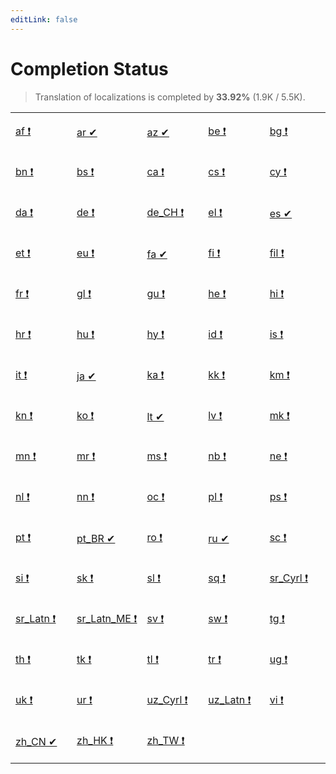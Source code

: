 ```yaml
---
editLink: false
---
```


# Completion Status

> Translation of localizations is completed by **33.92%** (1.9K / 5.5K).

<table width="100%">
<tr><td width="20%">

[af&nbsp;❗](statuses/af.md)

</td><td width="20%">

[ar&nbsp;✔](statuses/ar.md)

</td><td width="20%">

[az&nbsp;✔](statuses/az.md)

</td><td width="20%">

[be&nbsp;❗](statuses/be.md)

</td><td width="20%">

[bg&nbsp;❗](statuses/bg.md)

</td></tr>
<tr><td width="20%">

[bn&nbsp;❗](statuses/bn.md)

</td><td width="20%">

[bs&nbsp;❗](statuses/bs.md)

</td><td width="20%">

[ca&nbsp;❗](statuses/ca.md)

</td><td width="20%">

[cs&nbsp;❗](statuses/cs.md)

</td><td width="20%">

[cy&nbsp;❗](statuses/cy.md)

</td></tr>
<tr><td width="20%">

[da&nbsp;❗](statuses/da.md)

</td><td width="20%">

[de&nbsp;❗](statuses/de.md)

</td><td width="20%">

[de_CH&nbsp;❗](statuses/de_CH.md)

</td><td width="20%">

[el&nbsp;❗](statuses/el.md)

</td><td width="20%">

[es&nbsp;✔](statuses/es.md)

</td></tr>
<tr><td width="20%">

[et&nbsp;❗](statuses/et.md)

</td><td width="20%">

[eu&nbsp;❗](statuses/eu.md)

</td><td width="20%">

[fa&nbsp;✔](statuses/fa.md)

</td><td width="20%">

[fi&nbsp;❗](statuses/fi.md)

</td><td width="20%">

[fil&nbsp;❗](statuses/fil.md)

</td></tr>
<tr><td width="20%">

[fr&nbsp;❗](statuses/fr.md)

</td><td width="20%">

[gl&nbsp;❗](statuses/gl.md)

</td><td width="20%">

[gu&nbsp;❗](statuses/gu.md)

</td><td width="20%">

[he&nbsp;❗](statuses/he.md)

</td><td width="20%">

[hi&nbsp;❗](statuses/hi.md)

</td></tr>
<tr><td width="20%">

[hr&nbsp;❗](statuses/hr.md)

</td><td width="20%">

[hu&nbsp;❗](statuses/hu.md)

</td><td width="20%">

[hy&nbsp;❗](statuses/hy.md)

</td><td width="20%">

[id&nbsp;❗](statuses/id.md)

</td><td width="20%">

[is&nbsp;❗](statuses/is.md)

</td></tr>
<tr><td width="20%">

[it&nbsp;❗](statuses/it.md)

</td><td width="20%">

[ja&nbsp;✔](statuses/ja.md)

</td><td width="20%">

[ka&nbsp;❗](statuses/ka.md)

</td><td width="20%">

[kk&nbsp;❗](statuses/kk.md)

</td><td width="20%">

[km&nbsp;❗](statuses/km.md)

</td></tr>
<tr><td width="20%">

[kn&nbsp;❗](statuses/kn.md)

</td><td width="20%">

[ko&nbsp;❗](statuses/ko.md)

</td><td width="20%">

[lt&nbsp;✔](statuses/lt.md)

</td><td width="20%">

[lv&nbsp;❗](statuses/lv.md)

</td><td width="20%">

[mk&nbsp;❗](statuses/mk.md)

</td></tr>
<tr><td width="20%">

[mn&nbsp;❗](statuses/mn.md)

</td><td width="20%">

[mr&nbsp;❗](statuses/mr.md)

</td><td width="20%">

[ms&nbsp;❗](statuses/ms.md)

</td><td width="20%">

[nb&nbsp;❗](statuses/nb.md)

</td><td width="20%">

[ne&nbsp;❗](statuses/ne.md)

</td></tr>
<tr><td width="20%">

[nl&nbsp;❗](statuses/nl.md)

</td><td width="20%">

[nn&nbsp;❗](statuses/nn.md)

</td><td width="20%">

[oc&nbsp;❗](statuses/oc.md)

</td><td width="20%">

[pl&nbsp;❗](statuses/pl.md)

</td><td width="20%">

[ps&nbsp;❗](statuses/ps.md)

</td></tr>
<tr><td width="20%">

[pt&nbsp;❗](statuses/pt.md)

</td><td width="20%">

[pt_BR&nbsp;✔](statuses/pt_BR.md)

</td><td width="20%">

[ro&nbsp;❗](statuses/ro.md)

</td><td width="20%">

[ru&nbsp;✔](statuses/ru.md)

</td><td width="20%">

[sc&nbsp;❗](statuses/sc.md)

</td></tr>
<tr><td width="20%">

[si&nbsp;❗](statuses/si.md)

</td><td width="20%">

[sk&nbsp;❗](statuses/sk.md)

</td><td width="20%">

[sl&nbsp;❗](statuses/sl.md)

</td><td width="20%">

[sq&nbsp;❗](statuses/sq.md)

</td><td width="20%">

[sr_Cyrl&nbsp;❗](statuses/sr_Cyrl.md)

</td></tr>
<tr><td width="20%">

[sr_Latn&nbsp;❗](statuses/sr_Latn.md)

</td><td width="20%">

[sr_Latn_ME&nbsp;❗](statuses/sr_Latn_ME.md)

</td><td width="20%">

[sv&nbsp;❗](statuses/sv.md)

</td><td width="20%">

[sw&nbsp;❗](statuses/sw.md)

</td><td width="20%">

[tg&nbsp;❗](statuses/tg.md)

</td></tr>
<tr><td width="20%">

[th&nbsp;❗](statuses/th.md)

</td><td width="20%">

[tk&nbsp;❗](statuses/tk.md)

</td><td width="20%">

[tl&nbsp;❗](statuses/tl.md)

</td><td width="20%">

[tr&nbsp;❗](statuses/tr.md)

</td><td width="20%">

[ug&nbsp;❗](statuses/ug.md)

</td></tr>
<tr><td width="20%">

[uk&nbsp;❗](statuses/uk.md)

</td><td width="20%">

[ur&nbsp;❗](statuses/ur.md)

</td><td width="20%">

[uz_Cyrl&nbsp;❗](statuses/uz_Cyrl.md)

</td><td width="20%">

[uz_Latn&nbsp;❗](statuses/uz_Latn.md)

</td><td width="20%">

[vi&nbsp;❗](statuses/vi.md)

</td></tr>
<tr><td width="20%">

[zh_CN&nbsp;✔](statuses/zh_CN.md)

</td><td width="20%">

[zh_HK&nbsp;❗](statuses/zh_HK.md)

</td><td width="20%">

[zh_TW&nbsp;❗](statuses/zh_TW.md)

</td></tr>
</table>
